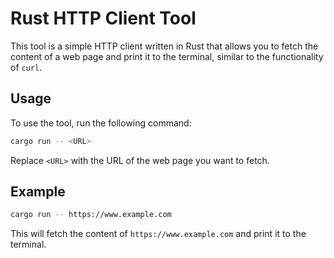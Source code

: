 # Rust HTTP Client Tool

This tool is a simple HTTP client written in Rust that allows you to fetch the content of a web page and print it to the terminal, similar to the functionality of `curl`.

## Usage

To use the tool, run the following command:

```sh
cargo run -- <URL>
```

Replace `<URL>` with the URL of the web page you want to fetch.

## Example

```sh
cargo run -- https://www.example.com
```

This will fetch the content of `https://www.example.com` and print it to the terminal.
